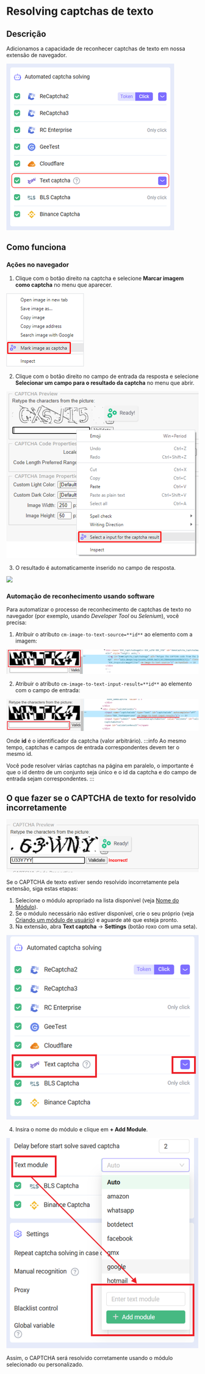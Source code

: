 ﻿---
sidebar_position: 2
---

# Resolving captchas de texto
## Descrição
Adicionamos a capacidade de reconhecer captchas de texto em nossa extensão de navegador.

![](./images/text-captcha-solve/captcha-solving.png)
## Como funciona
### Ações no navegador
1. Clique com o botão direito na captcha e selecione **Marcar imagem como captcha** no menu que aparecer.

![](./images/text-captcha-solve/mark-as-captcha.png)

2. Clique com o botão direito no campo de entrada da resposta e selecione **Selecionar um campo para o resultado da captcha** no menu que abrir.

![](./images/text-captcha-solve/select-input.png)

3. O resultado é automaticamente inserido no campo de resposta.

![](./images/text-captcha-solve/Aspose.Words.f6d390ba-8e92-4611-b5a2-167a5168d8f1.004.png)
### Automação de reconhecimento usando software
Para automatizar o processo de reconhecimento de captchas de texto no navegador (por exemplo, usando *Developer Tool* ou *Selenium*), você precisa:
1. Atribuir o atributo `cm-image-to-text-source=**id**` ao elemento com a imagem:

![](./images/text-captcha-solve/exapmle1.png)

2. Atribuir o atributo `cm-image-to-text-input-result=**id**` ao elemento com o campo de entrada:

![](./images/text-captcha-solve/exapmle2.png)

Onde **id** é o identificador da captcha (valor arbitrário).
:::info
Ao mesmo tempo, captchas e campos de entrada correspondentes devem ter o mesmo id.

Você pode resolver várias captchas na página em paralelo, o importante é que o id dentro de um conjunto seja único e o id da captcha e do campo de entrada sejam correspondentes.
:::

## O que fazer se o CAPTCHA de texto for resolvido incorretamente

![](./images/text-captcha-solve/incorrect-captcha.png)

Se o CAPTCHA de texto estiver sendo resolvido incorretamente pela extensão, siga estas etapas:

1. Selecione o módulo apropriado na lista disponível (veja [Nome do Módulo](/docs/api/module-name)).
2. Se o módulo necessário não estiver disponível, crie o seu próprio (veja [Criando um módulo de usuário](/docs/api/user-module)) e aguarde até que esteja pronto.
3. Na extensão, abra **Text captcha** → **Settings** (botão roxo com uma seta).

![](./images/text-captcha-solve/open-settings.png)

4. Insira o nome do módulo e clique em **+ Add Module**.

![](./images/text-captcha-solve/settings.png)

Assim, o CAPTCHA será resolvido corretamente usando o módulo selecionado ou personalizado.
